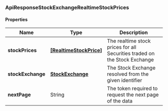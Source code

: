 
[//]: # (CLASS:ApiResponseStockExchangeRealtimeStockPrices)

[//]: # (KIND:object)

### ApiResponseStockExchangeRealtimeStockPrices

#### Properties

[//]: # (START_DEFINITION)

Name | Type | Description
------------ | ------------- | -------------
**stockPrices** | [**[RealtimeStockPrice]**](RealtimeStockPrice.md) | The realtime stock prices for all Securities traded on the Stock Exchange &nbsp;
**stockExchange** | [**StockExchange**](StockExchange.md) | The Stock Exchange resolved from the given identifier &nbsp;
**nextPage** | String | The token required to request the next page of the data &nbsp;

[//]: # (END_DEFINITION)


[//]: # (CONTAINED_CLASS:RealtimeStockPrice)


[//]: # (CONTAINED_CLASS:StockExchange)





